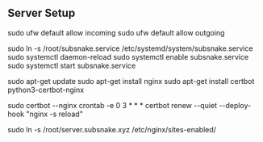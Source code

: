 
## Server Setup

sudo ufw default allow incoming
sudo ufw default allow outgoing

sudo ln -s /root/subsnake.service /etc/systemd/system/subsnake.service
sudo systemctl daemon-reload
sudo systemctl enable subsnake.service
sudo systemctl start subsnake.service

sudo apt-get update
sudo apt-get install nginx
sudo apt-get install certbot python3-certbot-nginx

sudo certbot --nginx
crontab -e
    0 3 * * * certbot renew --quiet --deploy-hook "nginx -s reload"

sudo ln -s /root/server.subsnake.xyz /etc/nginx/sites-enabled/
